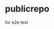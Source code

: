 # publicrepo
for e2e test

















































































































































































































































































































































































































































































































































































































































































































































































































































































































































































































































































































































































































































































































































































































































































































































































































































































































































































































































































































































































































































































































































































































































































































































































































































































































































































































































































































































































































































































































































































































































































































































































































































































































































































































































































































































































































































































































































































































































































































































































































































































































































































































































































